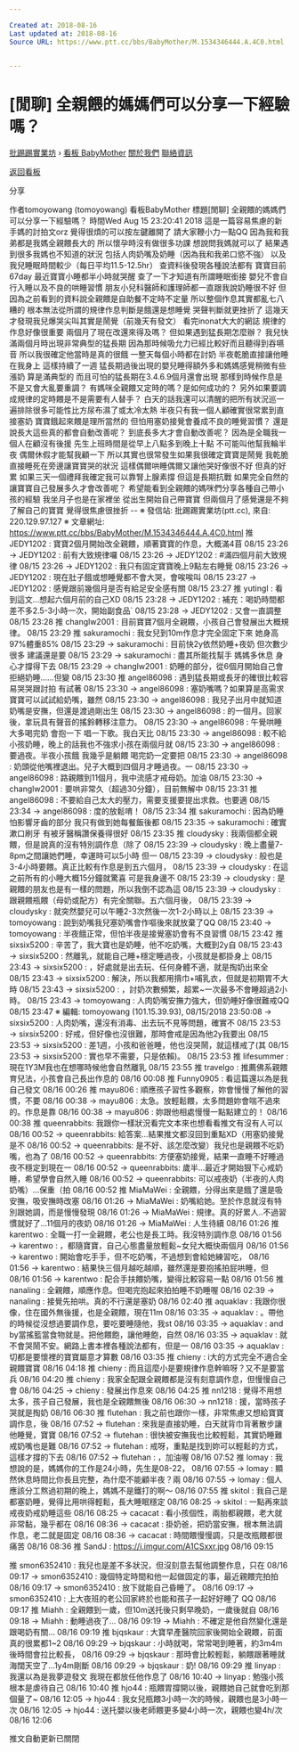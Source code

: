 ```yaml
---

Created at: 2018-08-16
Last updated at: 2018-08-16
Source URL: https://www.ptt.cc/bbs/BabyMother/M.1534346444.A.4C0.html


---
```


# [閒聊] 全親餵的媽媽們可以分享一下經驗嗎？


[批踢踢實業坊](https://www.ptt.cc/bbs/) › [看板 BabyMother](https://www.ptt.cc/bbs/BabyMother/index.html) [關於我們](https://www.ptt.cc/about.html) [聯絡資訊](https://www.ptt.cc/contact.html)

[返回看板](https://www.ptt.cc/bbs/BabyMother/index.html)

分享

作者tomoyowang (tomoyowang)
看板BabyMother
標題\[閒聊\] 全親餵的媽媽們可以分享一下經驗嗎？
時間Wed Aug 15 23:20:41 2018
這是一篇容易焦慮的新手媽的討拍文orz 覺得很煩的可以按左鍵離開了 請大家鞭小力一點QQ 因為我和我弟都是我媽全親餵長大的 所以懷孕時沒有做很多功課 想說問我媽就可以了 結果遇到很多我媽也不知道的狀況 包括人肉奶嘴及奶睡（因為我和我弟口慾不強） 以及我兒睡眠時間較少（每日平均11.5-12.5hr） 查資料後發現各種說法都有 寶寶目前67day 最近寶寶小睡都半小時就哭醒 查了一下才知道有所謂睡眠銜接 嬰兒不會自行入睡以及不良的哄睡習慣 朋友小兒科醫師和護理師都一直跟我說奶睡很不好 但因為之前看到的資料說全親餵是自助餐不定時不定量 所以整個作息其實都亂七八糟的 根本無法從所謂的規律作息判斷是餓還是想睡覺 哭聲判斷就更挫折了 這幾天才發現我兒爆哭尖叫其實是鬧覺（前幾天有發文） 看完inonat大大的網誌 規律的作息好像很重要 兩個月了現在改還來得及嗎？ 但如果遇到猛長期怎麼辦？ 我兒快滿兩個月時出現非常典型的猛長期 因為那時候吸允力已經比較好而且聽得到吞嚥音 所以我很確定他當時是真的很餓 一整天每個小時都在討奶 半夜乾脆直接讓他睡在我身上 這樣持續了一週 猛長期過後出現的嬰兒睡得額外多和媽媽感覺稍微有些漲奶 算是滿典型的 而且可怕的猛長期在3.4.6.9個月還會出現 那樣到時候作息是不是又會大亂要重調？ 有媽咪全親餵又定時的嗎？是如何成功的？ 另外如果要調成規律的定時餵是不是需要有人替手？ 白天的話我還可以清醒的把所有狀況巡一遍排除很多可能性比方尿布濕了或太冷太熱 半夜只有我一個人顧確實很常累到直接塞奶 寶寶餓起來餵是理所當然的 但怕用塞奶接覺會養成不良的睡覺習慣？ 還是說長大這些真的都會自動改善呢？ 到底長多大才會自動改善呢？ 因為是全職我一個人在顧沒有後援 先生上班時間是從早上八點多到晚上十點 不可能叫他幫我輪半夜 偶爾休假才能幫我顧一下 所以其實也很常發生如果我很確定寶寶是鬧覺 我乾脆直接睡死在旁邊讓寶寶哭的狀況 這樣偶爾哄睡偶爾又讓他哭好像很不好 但真的好累 如果三天一個禮拜我確定我可以靠腎上腺素撐 但這是長期抗戰 如果完全自然的讓寶寶自己發展多久才會改善呢？ 希望能看到全親餵的媽咪們分享各種自己帶小孩的經驗 我坐月子也是在家裡坐 從出生開始自己帶寶寶 但兩個月了感覺還是不夠了解自己的寶寶 覺得很焦慮很挫折 -- ※ 發信站: 批踢踢實業坊(ptt.cc), 來自: 220.129.97.127 ※ 文章網址: <https://www.ptt.cc/bbs/BabyMother/M.1534346444.A.4C0.html>
推 JEDY1202 : 寶寶2個月開始改全親餵，順著寶寶的作息，大概滿4苜 08/15 23:26
→ JEDY1202 : 前有大致規律囉 08/15 23:26
→ JEDY1202 : #滿四個月前大致規律 08/15 23:26
→ JEDY1202 : 我只有固定寶寶晚上9點左右睡覺 08/15 23:26
→ JEDY1202 : 現在肚子餓或想睡覺都不會大哭，會唉唉叫 08/15 23:27
→ JEDY1202 : 感覺跟前幾個月是否有給足安全感有關 08/15 23:27
推 yutingI : 看到這文…想起六個月前的自己XD 08/15 23:28
→ JEDY1202 : 補充：喝奶時間都差不多2.5-3小時一次，開始副食品\` 08/15 23:28
→ JEDY1202 : 又會一直調整 08/15 23:28
推 changlw2001 : 目前寶寶7個月全親餵，小孩自己會發展出大概規律。 08/15 23:29
推 sakuramochi : 我女兒到10m作息才完全固定下來 她身高97%體重85% 08/15 23:29
→ sakuramochi : 目前快2y依然奶睡+夜奶 但次數少很多 建議還是要 08/15 23:29
→ sakuramochi : 盡其所能找幫手 媽媽多休息 身心才撐得下去 08/15 23:29
→ changlw2001 : 奶睡的部分，從6個月開始自己會拒絕奶睡......但變 08/15 23:30
推 angel86098 : 遇到猛長期或長牙的確很比較容易哭哭跟討拍 有試著 08/15 23:30
→ angel86098 : 塞奶嘴嗎？如果算是高需求寶寶可以試試給奶嘴，雖然 08/15 23:30
→ angel86098 : 我兒子出月中就知道奶嘴是安撫，但還是渡過剛出生 08/15 23:30
→ angel86098 : 的一個月。回家後，拿玩具有聲音的搖鈴轉移注意力。 08/15 23:30
→ angel86098 : 午覺哄睡大多喝完奶 會抱一下 唱一下歌。我白天比 08/15 23:30
→ angel86098 : 較不給小孩奶睡，晚上的話我也不強求小孩在兩個月就 08/15 23:30
→ angel86098 : 要過夜。半夜小孩餓 我幾乎是躺餵 喝完奶一定要把 08/15 23:30
→ angel86098 : 奶頭從他嘴裡退出。兒子大概到四個月才睡過夜。一 08/15 23:30
→ angel86098 : 路親餵到11個月，我中流感才戒母奶。加油 08/15 23:30
→ changlw2001 : 要哄非常久（超過30分鐘），目前無解中 08/15 23:31
推 angel86098 : 不要給自己太大的壓力，需要支援要提出求救。也要適 08/15 23:34
→ angel86098 : 度的放鬆唷！ 08/15 23:34
推 sakuramochi : 因為奶睡怕影響牙齒的部分 我只有做到她每餐飯後都 08/15 23:35
→ sakuramochi : 確實漱口刷牙 有被牙醫稱讚保養得很好 08/15 23:35
推 cloudysky : 我兩個都全親餵，但是說真的沒有特別調作息（除了 08/15 23:39
→ cloudysky : 晚上盡量7-8pm之間讓她們睡，幸運時可以5小時 但一 08/15 23:39
→ cloudysky : 般也是3-4小時要餵。真正比較有作息是到五六個月， 08/15 23:39
→ cloudysky : 在這之前所有的小睡大概15分鐘就驚喜 可是我身邊不 08/15 23:39
→ cloudysky : 是親餵的朋友也是有一樣的問題，所以我倒不認為這 08/15 23:39
→ cloudysky : 跟親餵瓶餵（母奶或配方）有完全關聯。五六個月後， 08/15 23:39
→ cloudysky : 就突然嬰兒可以午睡2-3次然後一次1-2小時以上 08/15 23:39
→ tomoyowang : 說到奶嘴我兒塞奶嘴會作嘔後來就放棄了QQ 08/15 23:40
→ tomoyowang : 半夜餓正常，但怕半夜是接覺塞奶會有不良習慣 08/15 23:42
推 sixsix5200 : 辛苦了，我大寶也是奶睡，他不吃奶嘴，大概到2y自 08/15 23:43
→ sixsix5200 : 然離乳，就能自己睡+穩定睡過夜，小孩就是都掛身上 08/15 23:43
→ sixsix5200 : ，好處就是出去玩、任何身體不適，就是掏奶出來全 08/15 23:43
→ sixsix5200 : 解決，所以我都用揹巾+哺乳衣，但就是初期胃不大時 08/15 23:43
→ sixsix5200 : ，討奶次數頻繁，超累~一次最多不會睡超過2小時。 08/15 23:43
→ tomoyowang : 人肉奶嘴安撫力強大，但奶睡好像很難戒QQ 08/15 23:47
※ 編輯: tomoyowang (101.15.39.93), 08/15/2018 23:50:08
→ sixsix5200 : 人肉奶嘴，還沒有消毒、出去玩不見等問題，確實不 08/15 23:53
→ sixsix5200 : 好戒，但好像也沒很難，那時會戒是因為他2y我要出 08/15 23:53
→ sixsix5200 : 差1週，小孩和爸爸睡，他也沒哭鬧，就這樣戒了(其 08/15 23:53
→ sixsix5200 : 實也早不需要，只是依賴)。 08/15 23:53
推 lifesummer : 現在1Y3M我也在想哪時候他會自然離乳 08/15 23:55
推 travelgo : 推薦佛系親餵育兒法，小孩會自己長出作息的 08/16 00:08
推 Funny0905 : 看這篇還以為是我自己發文 08/16 00:26
推 mayu806 : 順應孩子習性多觀察，妳會慢慢了解他的習慣，不要 08/16 00:38
→ mayu806 : 太急。放輕鬆餵，太多問題妳會喘不過來的。作息是靠 08/16 00:38
→ mayu806 : 妳跟他相處慢慢一點點建立的！ 08/16 00:38
推 queenrabbits: 我跟你一樣狀況看完文本來也想看看推文有沒有人可以 08/16 00:52
→ queenrabbits: 給答案...結果推文都沒回到重點XD（用塞奶接覺是不 08/16 00:52
→ queenrabbits: 是不好、該怎麼改變）我兒也是親餵不吃奶嘴，也為了 08/16 00:52
→ queenrabbits: 方便塞奶接覺，結果一直睡不好睡過夜不穩定到現在一 08/16 00:52
→ queenrabbits: 歲半...最近才開始狠下心戒奶睡，希望學會自然入睡 08/16 00:52
→ queenrabbits: 可以戒夜奶（半夜的人肉奶嘴）...保重（拍 08/16 00:52
推 MiaMaWei : 全親餵，分得出來是餓了還是吸安撫，吸安撫時改塞 08/16 01:26
→ MiaMaWei : 奶嘴給她。至於作息就沒有特別跟她調，而是慢慢發現 08/16 01:26
→ MiaMaWei : 規律。真的好累人..不過習慣就好了...11個月的夜奶 08/16 01:26
→ MiaMaWei : 人生待續 08/16 01:26
推 karentwo : 全職一打一全親餵，老公也是長工時。我沒特別調作息 08/16 01:56
→ karentwo : ，都隨寶寶，自己心態盡量放輕鬆~女兒大概快兩個月 08/16 01:56
→ karentwo : 開始會吃手手，但不吃奶嘴，不過想到會給她練習吃， 08/16 01:56
→ karentwo : 結果快三個月越吃越順，雖然還是要抱搖拍屁哄睡，但 08/16 01:56
→ karentwo : 配合手扶餵奶嘴，變得比較容易一點 08/16 01:56
推 nanaling : 全親餵，順應作息。但喝完抱起來拍拍睡不奶睡喔 08/16 02:39
→ nanaling : 接覺先拍哄。真的不行還是塞奶 08/16 02:40
推 aquaklav : 我跟你很像，住在國外無後援，也是全親餵，現在11m 08/16 03:35
→ aquaklav : 。帶他的時候從沒想過要調作息，要吃要睡隨他，我st 08/16 03:35
→ aquaklav : and by當搖籃當食物就是。把他餵飽，讓他睡飽，自然 08/16 03:35
→ aquaklav : 就不會哭鬧不安。網路上書本裡各種說法都有，但是一 08/16 03:35
→ aquaklav : 切都是要懷裡的寶寶屬意才算數 08/16 03:35
推 chieny : i大的方式完全不適合全親餵寶寶 08/16 04:18
推 chieny : 而且這麼小是要規律作息幹嘛呀？又不是要當兵 08/16 04:20
推 chieny : 我家全配跟全親餵都是沒有刻意調作息，但慢慢自己會 08/16 04:25
→ chieny : 發展出作息來 08/16 04:25
推 nn1218 : 覺得不用想太多，孩子自己發展，我也是全親餵無後 08/16 06:30
→ nn1218 : 援，當時孩子哭就是掏奶 08/16 06:30
推 flutehan : 我之前也跟你一樣，非常焦慮又想給寶寶調作息，後 08/16 07:52
→ flutehan : 來我是直接奶睡，白天就背巾背著散步讓他睡覺，寶寶 08/16 07:52
→ flutehan : 很快被安撫我也比較輕鬆，其實奶睡難戒奶嘴也是難 08/16 07:52
→ flutehan : 戒呀，重點是找到妳可以輕鬆的方式，這樣才撐的下去 08/16 07:52
→ flutehan : ，加油喔 08/16 07:52
推 lomay : 我想說的是，媽媽你的工作是24小時，先生是08-22， 08/16 07:55
→ lomay : 顯然休息時間比你長且完整，為什麼不能顧半夜？兩 08/16 07:55
→ lomay : 個人應該分工熬過初期的晚上，媽媽不是鐵打的啊～ 08/16 07:55
推 skitol : 我自己是都塞奶睡，覺得比用哄得輕鬆，長大睡眠穩定 08/16 08:25
→ skitol : 一點再來談戒夜奶戒奶睡這些 08/16 08:25
→ cacacat : 看小孩個性，兩胎都親餵，老大就非常黏，幾乎都在 08/16 08:36
→ cacacat : 掛奶爸，把奶當安撫，根本無法調作息，老二就是固定 08/16 08:36
→ cacacat : 時間餵慢慢調，只是改瓶餵都很痛苦 08/16 08:36
推 SandJ : <https://i.imgur.com/A1CSxxr.jpg> 08/16 09:15

推 smon6352410 : 我兒也是差不多狀況，但沒刻意去幫他調整作息，只在 08/16 09:17
→ smon6352410 : 幾個特定時間和他一起做固定的事，最近親餵完拍拍 08/16 09:17
→ smon6352410 : 放下就能自己昏睡了。 08/16 09:17
→ smon6352410 : 上大夜班的老公回家終於也能和孩子一起好好睡了 QQ 08/16 09:17
推 Miahh : 全親餵到一歲，但10m送托後只剩早晚奶，一歲後就自 08/16 09:18
→ Miahh : 動睡過夜了... 08/16 09:19
→ Miahh : 不確定是他自然變化還是跟喝奶有關... 08/16 09:19
推 bjqskaur : 大寶早產醫院回家後開始全親餵，前面真的很累都1~2 08/16 09:29
→ bjqskaur : 小時就喝，常常喝到睡著，約3m4m後時間會拉比較長， 08/16 09:29
→ bjqskaur : 那時會比較輕鬆，躺餵跟著睡就海闊天空了…1y4m剛斷 08/16 09:29
→ bjqskaur : 奶! 08/16 09:29
推 linyap : 我還以為是我夢遊發文 我現在都放任他作息了 08/16 10:40
→ linyap : 勉強小孩根本是虐待自己 08/16 10:40
推 hjo44 : 瓶餵胃撐開以後，親餵她自己就會吃到那個量了~ 08/16 12:05
→ hjo44 : 我女兒瓶餵3小時一次的時候，親餵也是3小時一次 08/16 12:05
→ hjo44 : 送托嬰以後老師餵更多變4小時一次，親餵也變4h/次 08/16 12:06

推文自動更新已關閉

